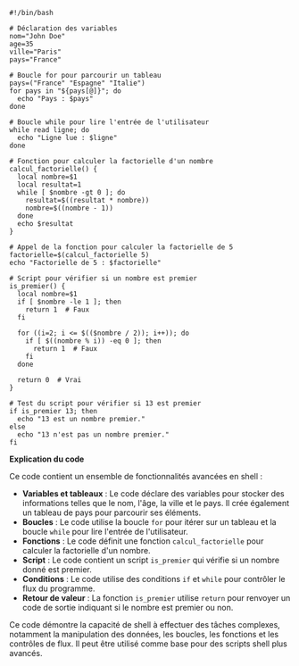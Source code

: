 ```shell
#!/bin/bash

# Déclaration des variables
nom="John Doe"
age=35
ville="Paris"
pays="France"

# Boucle for pour parcourir un tableau
pays=("France" "Espagne" "Italie")
for pays in "${pays[@]}"; do
  echo "Pays : $pays"
done

# Boucle while pour lire l'entrée de l'utilisateur
while read ligne; do
  echo "Ligne lue : $ligne"
done

# Fonction pour calculer la factorielle d'un nombre
calcul_factorielle() {
  local nombre=$1
  local resultat=1
  while [ $nombre -gt 0 ]; do
    resultat=$((resultat * nombre))
    nombre=$((nombre - 1))
  done
  echo $resultat
}

# Appel de la fonction pour calculer la factorielle de 5
factorielle=$(calcul_factorielle 5)
echo "Factorielle de 5 : $factorielle"

# Script pour vérifier si un nombre est premier
is_premier() {
  local nombre=$1
  if [ $nombre -le 1 ]; then
    return 1  # Faux
  fi

  for ((i=2; i <= $(($nombre / 2)); i++)); do
    if [ $((nombre % i)) -eq 0 ]; then
      return 1  # Faux
    fi
  done

  return 0  # Vrai
}

# Test du script pour vérifier si 13 est premier
if is_premier 13; then
  echo "13 est un nombre premier."
else
  echo "13 n'est pas un nombre premier."
fi
```

**Explication du code**

Ce code contient un ensemble de fonctionnalités avancées en shell :

* **Variables et tableaux** : Le code déclare des variables pour stocker des informations telles que le nom, l'âge, la ville et le pays. Il crée également un tableau de pays pour parcourir ses éléments.
* **Boucles** : Le code utilise la boucle `for` pour itérer sur un tableau et la boucle `while` pour lire l'entrée de l'utilisateur.
* **Fonctions** : Le code définit une fonction `calcul_factorielle` pour calculer la factorielle d'un nombre.
* **Script** : Le code contient un script `is_premier` qui vérifie si un nombre donné est premier.
* **Conditions** : Le code utilise des conditions `if` et `while` pour contrôler le flux du programme.
* **Retour de valeur** : La fonction `is_premier` utilise `return` pour renvoyer un code de sortie indiquant si le nombre est premier ou non.

Ce code démontre la capacité de shell à effectuer des tâches complexes, notamment la manipulation des données, les boucles, les fonctions et les contrôles de flux. Il peut être utilisé comme base pour des scripts shell plus avancés.